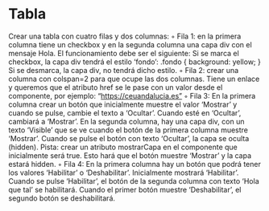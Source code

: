 # Tabla

Crear una tabla con cuatro filas y dos columnas:
◦ Fila 1: en la primera columna tiene un checkbox y en la segunda columna una capa div con el
mensaje Hola. El funcionamiento debe ser el siguiente: Si se marca el checkbox, la capa div
tendrá el estilo ‘fondo’:
.fondo { background: yellow; }
Si se desmarca, la capa div, no tendrá dicho estilo.
◦ Fila 2: crear una columna con colspan=2 para que ocupe las dos columnas. Tiene un enlace <a>
y queremos que el atributo href se le pase con un valor desde el componente, por ejemplo:
“https://ceuandalucia.es”
◦ Fila 3: En la primera columna crear un botón que inicialmente muestre el valor ‘Mostrar’ y
cuando se pulse, cambie el texto a ‘Ocultar’. Cuando esté en ‘Ocultar’, cambiará a ‘Mostrar’.
En la segunda columna, hay una capa div, con un texto ‘Visible’ que se ve cuando el botón de la
primera columna muestre ‘Mostrar’. Cuando se pulse el botón con texto ‘Ocultar’, la capa se
oculta (hidden).
Pista: crear un atributo mostrarCapa en el componente que inicialmente será true. Esto hará que
el botón muestre ‘Mostrar’ y la capa estará hidden.
◦ Fila 4: En la primera columna hay un botón que podrá tener los valores ‘Habilitar’ o
‘Deshabilitar’. Inicialmente mostrará ‘Habilitar’. Cuando se pulse ‘Habilitar’, el botón de la
segunda columna con texto ‘Hola que tal’ se habilitará. Cuando el primer botón muestre
‘Deshabilitar’, el segundo botón se deshabilitará.
